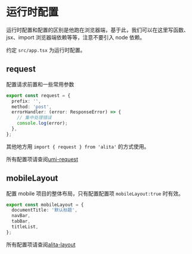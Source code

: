 
# 运行时配置

运行时配置和配置的区别是他跑在浏览器端，基于此，我们可以在这里写函数、jsx、import 浏览器端依赖等等，注意不要引入 node 依赖。


约定 `src/app.tsx`  为运行时配置。


## request

配置请求前置和一些常用参数

```ts
export const request = {
  prefix: '',
  method: 'post',
  errorHandler: (error: ResponseError) => {
    // 集中处理错误
    console.log(error);
  },
};
```

其他地方用 `import { request } from 'alita'` 的方式使用。

所有配置项请查阅[umi-request](https://github.com/umijs/umi-request)

## mobileLayout

配置 mobile 项目的整体布局，只有配置配置项 `mobileLayout:true` 时有效。

```ts
export const mobileLayout = {
  documentTitle: '默认标题',
  navBar,
  tabBar,
  titleList,
};
```

所有配置项请查阅[alita-layout](https://github.com/alitajs/alita-layout)
